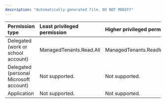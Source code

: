 ```yaml
---
description: "Automatically generated file. DO NOT MODIFY"
---
```


|Permission type|Least privileged permission|Higher privileged permissions|
|:---|:---|:---|
|Delegated (work or school account)|ManagedTenants.Read.All|ManagedTenants.ReadWrite.All|
|Delegated (personal Microsoft account)|Not supported.|Not supported.|
|Application|Not supported.|Not supported.|

